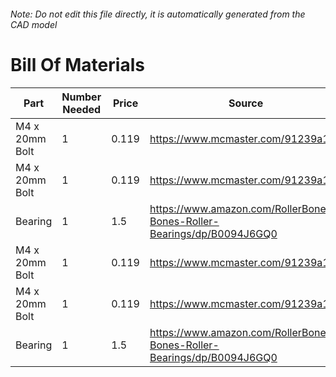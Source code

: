 ###### Note: Do not edit this file directly, it is automatically generated from the CAD model 
# Bill Of Materials 
 |Part|Number Needed|Price|Source| 
 |----|----------|-----|-----|
|M4 x 20mm Bolt|1|0.119|https://www.mcmaster.com/91239a152|
|M4 x 20mm Bolt|1|0.119|https://www.mcmaster.com/91239a152|
|Bearing|1|1.5|https://www.amazon.com/RollerBones-Bones-Roller-Bearings/dp/B0094J6GQ0|
|M4 x 20mm Bolt|1|0.119|https://www.mcmaster.com/91239a152|
|M4 x 20mm Bolt|1|0.119|https://www.mcmaster.com/91239a152|
|Bearing|1|1.5|https://www.amazon.com/RollerBones-Bones-Roller-Bearings/dp/B0094J6GQ0|